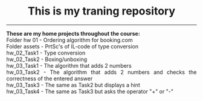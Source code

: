 <h1 align = "center">This is my traning repository</h1>
<hr>
<p align="justify"><b>These are my home projects throughout the course:</b><br>
Folder hw 01 - Ordering algorithm for booking.com<br>
Folder assets - PrtSc's of IL-code of type conversion<br>
hw_02_Task1 - Type conversion<br>
hw_02_Task2 - Boxing/unboxing<br>
hw_03_Task1 - The algorithm that adds 2 numbers<br>
hw_03_Task2 - The algorithm that adds 2 numbers and checks the correctness of the entered answer<br>
hw_03_Task3 - The same as Task2 but displays a hint<br>
hw_03_Task4 - The same as Task3 but asks the operator "+" or "-"<br>
</p>
